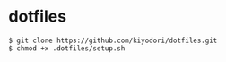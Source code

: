 dotfiles
========

    $ git clone https://github.com/kiyodori/dotfiles.git
    $ chmod +x .dotfiles/setup.sh
